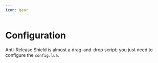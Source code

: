 ```yaml
---
icon: gear
---
```


# Configuration

Anti-Release Shield is almost a drag-and-drop script; you just need to configure the `config.lua`.
